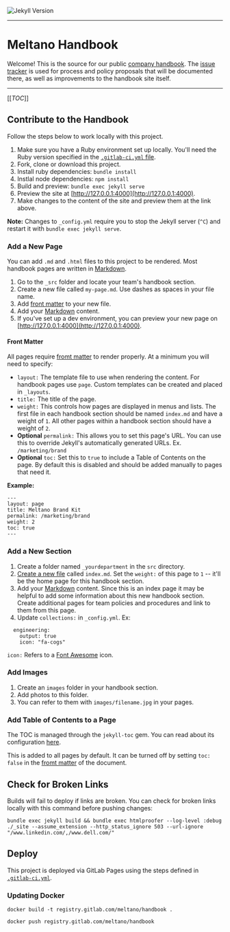 ![Jekyll Version](https://img.shields.io/gem/v/jekyll.svg)

---

# Meltano Handbook

Welcome! This is the source for our public [company handbook](https://handbook.meltano.com/).
The [issue tracker](https://gitlab.com/meltano/handbook/-/issues) is used for process and policy proposals that will be documented there, as well as improvements to the handbook site itself.

---

[[_TOC_]]

## Contribute to the Handbook

Follow the steps below to work locally with this project.

1. Make sure you have a Ruby environment set up locally. You'll need the Ruby version specified in the [`.gitlab-ci.yml` file](https://gitlab.com/meltano/handbook/-/blob/master/.gitlab-ci.yml#L1).
1. Fork, clone or download this project.
1. Install ruby dependencies: `bundle install`
1. Instlal node dependencies: `npm install`
1. Build and preview: `bundle exec jekyll serve`
1. Preview the site at [http://127.0.0.1:4000](http://127.0.0.1:4000).
1. Make changes to the content of the site and preview them at the link above.

**Note:** Changes to `_config.yml` require you to stop the Jekyll server (`^C`) and restart it with `bundle exec jekyll serve`.

### Add a New Page

You can add `.md` and `.html` files to this project to be rendered. Most handbook pages are written in [Markdown](https://github.github.com/gfm/).

1. Go to the `_src` folder and locate your team's handbook section.
1. Create a new file called `my-page.md`. Use dashes as spaces in your file name.
1. Add [front matter](#front-matter) to your new file.
1. Add your [Markdown](https://github.github.com/gfm/) content.
1. If you've set up a dev environment, you can preview your new page on [http://127.0.0.1:4000](http://127.0.0.1:4000).

#### Front Matter

All pages require [fromt matter](https://jekyllrb.com/docs/front-matter/) to render properly. At a minimum you will need to specify:

- `layout:` The template file to use when rendering the content. For handbook pages use `page`. Custom templates can be created and placed in `_layouts`.
- `title:` The title of the page.
- `weight:` This controls how pages are displayed in menus and lists. The first file in each handbook section should be named `index.md` and have a weight of `1`. All other pages within a handbook section should have a weight of `2`.
- **Optional** `permalink:` This allows you to set this page's URL. You can use this to override Jekyll's automatically generated URLs. Ex. `/marketing/brand`
- **Optional** `toc:` Set this to `true` to include a Table of Contents on the page. By default this is disabled and should be added manually to pages that need it.

**Example:**

```
---
layout: page
title: Meltano Brand Kit
permalink: /marketing/brand
weight: 2
toc: true
---
```

### Add a New Section

1. Create a folder named `_yourdepartment` in the `src` directory.
1. [Create a new file](#add-a-new-page) called `index.md`. Set the `weight:` of this page to `1` -- it'll be the home page for this handbook section.
1. Add your [Markdown](https://github.github.com/gfm/) content. Since this is an index page it may be helpful to add some information about this new handbook section. Create additional pages for team policies and procedures and link to them from this page.
1. Update `collections:` in `_config.yml`. Ex:

```
  engineering:
    output: true
    icon: "fa-cogs"
```

`icon:` Refers to a [Font Awesome](https://fontawesome.com/) icon.

### Add Images

1. Create an `images` folder in your handbook section.
1. Add photos to this folder.
1. You can refer to them with `images/filename.jpg` in your pages.

### Add Table of Contents to a Page

The TOC is managed through the `jekyll-toc` gem. You can read about its configuration [here](https://github.com/toshimaru/jekyll-toc#customization).

This is added to all pages by default. It can be turned off by setting `toc: false` in the [fromt matter](https://jekyllrb.com/docs/front-matter/) of the document.

## Check for Broken Links

Builds will fail to deploy if links are broken. You can check for broken links locally with this command before pushing changes:

```
bundle exec jekyll build && bundle exec htmlproofer --log-level :debug ./_site --assume_extension --http_status_ignore 503 --url-ignore "/www.linkedin.com/,/www.dell.com/"
```

## Deploy

This project is deployed via GitLab Pages using the steps defined in [`.gitlab-ci.yml`](.gitlab-ci.yml).

### Updating Docker

```
docker build -t registry.gitlab.com/meltano/handbook .
```

```
docker push registry.gitlab.com/meltano/handbook
```
